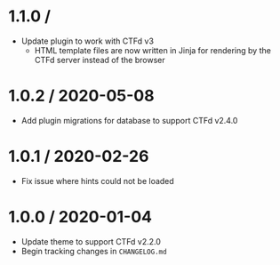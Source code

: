 # 1.1.0 /

- Update plugin to work with CTFd v3
  - HTML template files are now written in Jinja for rendering by the CTFd server instead of the browser

# 1.0.2 / 2020-05-08

- Add plugin migrations for database to support CTFd v2.4.0

# 1.0.1 / 2020-02-26

- Fix issue where hints could not be loaded

# 1.0.0 / 2020-01-04

- Update theme to support CTFd v2.2.0
- Begin tracking changes in `CHANGELOG.md`
